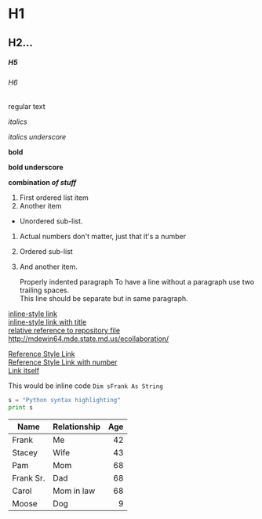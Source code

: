 # H1
## H2...
##### H5
###### H6
regular text

*italics*

_italics underscore_

**bold**

__bold underscore__

**combination _of stuff_**

1. First ordered list item
2. Another item
 * Unordered sub-list. 
 1. Actual numbers don't matter, just that it's a number
 1. Ordered sub-list
4. And another item.

   Properly indented paragraph
   To have a line without a paragraph use two trailing spaces.  
   This line should be separate but in same paragraph.  
   
[inline-style link](http://mdewin64.mde.state.md.us/ecollaboration/)  
[inline-style link with title](http://mdewin64.mde.state.md.us/ecollaboration/ "Page Frank Made")  
[relative reference to repository file](../../)   
http://mdewin64.mde.state.md.us/ecollaboration/

[Reference Style Link][espn]  
[Reference Style Link with number][1]  
[Link itself]  

[espn]: http://espn.com
[1]: http://www.youtube.com
[Link itself]: http://weather.com

This would be inline code `Dim sFrank As String`   
```python
s = "Python syntax highlighting"
print s
```
|Name|Relationship|Age|
|----|------------|---:|
|Frank|Me|42|
|Stacey|Wife|43|
|Pam|Mom|68|
|Frank Sr.|Dad|68|
|Carol|Mom in law| 68|
|Moose|Dog|9|



